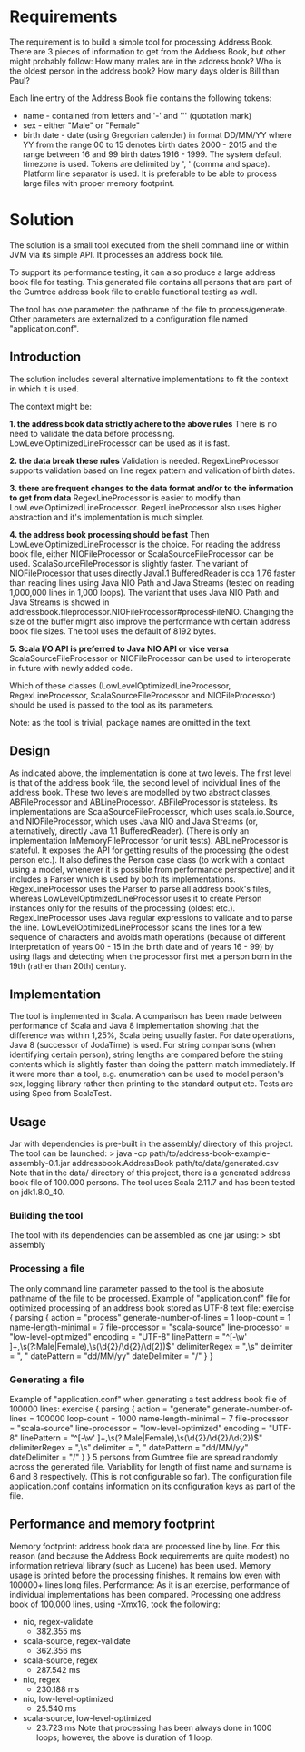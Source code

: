 # Requirements
The requirement is to build a simple tool for processing Address Book.
There are 3 pieces of information to get from the Address Book, but other might probably follow:
How many males are in the address book?
Who is the oldest person in the address book?
How many days older is Bill than Paul?

Each line entry of the Address Book file contains the following tokens:
- name - contained from letters and '-' and ''' (quotation mark)
- sex - either "Male" or "Female"
- birth date - date (using Gregorian calender) in format DD/MM/YY where YY from
        the range 00 to 15 denotes birth dates 2000 - 2015
        and the range between 16 and 99 birth dates 1916 - 1999.
        The system default timezone is used.
Tokens are delimited by ', ' (comma and space).
Platform line separator is used.
It is preferable to be able to process large files with proper memory footprint.

# Solution
The solution is a small tool executed from the shell command line or within JVM via its simple API.
It processes an address book file. 

To support its performance testing, it can also produce a large address book file for testing. 
This generated file contains all persons that are part of the Gumtree address book file 
to enable functional testing as well.

The tool has one parameter: the pathname of the file to process/generate.
Other parameters are externalized to a configuration file named "application.conf".

## Introduction
The solution includes several alternative implementations to fit the context in which it is used.

The context might be:

**1. the address book data strictly adhere to the above rules**
There is no need to validate the data before processing. LowLevelOptimizedLineProcessor can be
used as it is fast.

**2. the data break these rules**
Validation is needed. RegexLineProcessor supports validation based on line regex pattern and
validation of birth dates.

**3. there are frequent changes to the data format and/or to the information to get from data**
RegexLineProcessor is easier to modify than LowLevelOptimizedLineProcessor. RegexLineProcessor
also uses higher abstraction and it's implementation is much simpler.

**4. the address book processing should be fast**
Then LowLevelOptimizedLineProcessor is the choice. 
For reading the address book file, either NIOFileProcessor or ScalaSourceFileProcessor 
can be used. ScalaSourceFileProcessor is slightly faster. 
The variant of NIOFileProcessor that uses directly Java1.1 BufferedReader
is cca 1,76 faster than reading lines using Java NIO Path and Java Streams (tested on reading 
1,000,000 lines in 1,000 loops). The variant that uses Java NIO Path and Java Streams
is showed in addressbook.fileprocessor.NIOFileProcessor#processFileNIO.
Changing the size of the buffer might also improve the performance with certain address book 
file sizes. The tool uses the default of 8192 bytes.

**5. Scala I/O API is preferred to Java NIO API or vice versa**
ScalaSourceFileProcessor or NIOFileProcessor can be used to interoperate in future 
with newly added code.

Which of these classes (LowLevelOptimizedLineProcessor, RegexLineProcessor, ScalaSourceFileProcessor
and NIOFileProcessor) should be used is passed to the tool as its parameters.

Note: as the tool is trivial, package names are omitted in the text.

## Design
As indicated above, the implementation is done at two levels. The first level is that of the address book file,
the second level of individual lines of the address book.
These two levels are modelled by two abstract classes, ABFileProcessor and ABLineProcessor. ABFileProcessor is stateless.
Its implementations are ScalaSourceFileProcessor, which uses scala.io.Source, and
NIOFileProcessor, which uses Java NIO and Java Streams (or, alternatively, directly Java 1.1 BufferedReader).
(There is only an implementation InMemoryFileProcessor for unit tests).
ABLineProcessor is stateful. It exposes the API for getting results of the processing (the oldest person etc.).
It also defines the Person case class (to work with a contact using a model, whenever it is possible from
performance perspective) and it includes a Parser which is used by both its implementations.
RegexLineProcessor uses the Parser to parse all address book's files, whereas LowLevelOptimizedLineProcessor
uses it to create Person instances only for the results of the processing (oldest etc.).
RegexLineProcessor uses Java regular expressions to validate and to parse the line.
LowLevelOptimizedLineProcessor scans the lines for a few sequence of characters and avoids
math operations (because of different interpretation of years 00 - 15 in the birth date and of years 16 - 99)
by using flags and detecting when the processor first met a person born in the 19th (rather than 20th) century.

## Implementation
The tool is implemented in Scala. A comparison has been made between performance of Scala
and Java 8 implementation showing that the difference was within 1,25%, Scala being usually faster.
For date operations, Java 8 (successor of JodaTime) is used.
For string comparisons (when identifying certain person), string lengths are compared before the string
contents which is slightly faster than doing the pattern match immediately.
If it were more than a tool, e.g. enumeration can be used to model person's sex, logging library rather then
printing to the standard output etc.
Tests are using Spec from ScalaTest.

## Usage

Jar with dependencies is pre-built in the assembly/ directory of this project.
The tool can be launched:
    > java -cp path/to/address-book-example-assembly-0.1.jar addressbook.AddressBook path/to/data/generated.csv
Note that in the data/ directory of this project, there is a generated address book file of 100.000 persons.
The tool uses Scala 2.11.7 and has been tested on jdk1.8.0_40.
    
### Building the tool
The tool with its dependencies can be assembled as one jar using:
    > sbt assembly

### Processing a file
The only command line parameter passed to the tool is the aboslute pathname of the file to be processed.
Example of "application.conf" file for optimized processing of an address book stored as UTF-8 text file:
exercise {
  parsing {
    action = "process"
    generate-number-of-lines = 1
    loop-count = 1
    name-length-minimal = 7
    file-processor = "scala-source"
    line-processor = "low-level-optimized"
    encoding = "UTF-8"
    linePattern = "^[-\\w' ]+,\\s(?:Male|Female),\\s(\\d{2}/\\d{2}/\\d{2})$"
    delimiterRegex = ",\\s"
    delimiter = ", "
    datePattern = "dd/MM/yy"
    dateDelimiter = "/"
  }
}
### Generating a file
Example of "application.conf" when generating a test address book file of 100000 lines:
exercise {
  parsing {
    action = "generate"
    generate-number-of-lines = 100000
    loop-count = 1000
    name-length-minimal = 7
    file-processor = "scala-source"
    line-processor = "low-level-optimized"
    encoding = "UTF-8"
    linePattern = "^[-\\w' ]+,\\s(?:Male|Female),\\s(\\d{2}/\\d{2}/\\d{2})$"
    delimiterRegex = ",\\s"
    delimiter = ", "
    datePattern = "dd/MM/yy"
    dateDelimiter = "/"
  }
}
5 persons from Gumtree file are spread randomly across the generated file.
Variability for length of first name and surname is 6 and 8 respectively. (This is not configurable so far).
The configuration file application.conf contains information on its configuration keys as part of the file.

## Performance and memory footprint
Memory footprint: address book data are processed line by line. For this reason (and because the Address
Book requirements are quite modest) no information retrieval library (such as Lucene) has been used.
Memory usage is printed before the processing finishes. It remains low even with 100000+ lines long files.
Performance: As it is an exercise, performance of individual implementations has been compared. Processing
one address book of 100,000 lines, using -Xmx1G, took the following:
- nio, regex-validate
    - 382.355 ms
- scala-source, regex-validate
    - 362.356 ms
- scala-source, regex
    - 287.542 ms
- nio, regex
    - 230.188 ms
- nio, low-level-optimized
    -  25.540 ms
- scala-source, low-level-optimized
    -  23.723 ms
Note that processing has been always done in 1000 loops; however, the above is duration of 1 loop.
